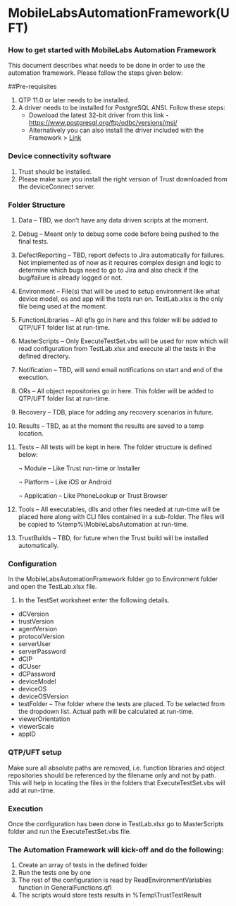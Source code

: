 # MobileLabsAutomationFramework(UFT)

### How to get started with MobileLabs Automation Framework
		
This document describes what needs to be done in order to use the automation framework. Please follow the steps given below:

##Pre-requisites

1.	QTP 11.0 or later needs to be installed.
2.	A driver needs to be installed for PostgreSQL ANSI. Follow these steps:
	* Download the latest 32-bit driver from this link - https://www.postgresql.org/ftp/odbc/versions/msi/
	* Alternatively you can also install the driver included with the Framework > [Link](../Test/Tools/psqlodbc_x86.msi)	

### Device connectivity software

1.	Trust should be installed.
2.	Please make sure you install the right version of Trust downloaded from the deviceConnect server.

### Folder Structure

1.	Data – TBD, we don’t have any data driven scripts at the moment.
2.	Debug – Meant only to debug some code before being pushed to the final tests.
3.	DefectReporting – TBD, report defects to Jira automatically for failures. Not implemented as of now as it requires complex design and logic to determine which bugs need to go to Jira and also check if the bug/failure is already logged or not.
4.	Environment – File(s) that will be used to setup environment like what device model, os and app will the tests run on. TestLab.xlsx is the only file being used at the moment.
5.	FunctionLibraries – All qfls go in here and this folder will be added to QTP/UFT folder list at run-time.
6.	MasterScripts – Only ExecuteTestSet.vbs will be used for now which will read configuration from TestLab.xlsx and execute all the tests in the defined directory.
7.	Notification – TBD, will send email notifications on start and end of the execution.
8.	ORs – All object repositories go in here. This folder will be added to QTP/UFT folder list at run-time.
9.	Recovery – TDB, place for adding any recovery scenarios in future.
10.	Results – TBD, as at the moment the results are saved to a temp location.
11.	Tests – All tests will be kept in here. The folder structure is defined below:

	¬	Module – Like Trust run-time or Installer
	
	¬	Platform – Like iOS or Android
		
	¬	Application – Like PhoneLookup or Trust Browser
			
12.	Tools – All executables, dlls and other files needed at run-time will be placed here along with CLI files contained in a sub-folder. The files will be copied to %temp%\MobileLabsAutomation at run-time.
13.	TrustBuilds – TBD, for future when the Trust build will be installed automatically.

### Configuration

In the MobileLabsAutomationFramework folder go to Environment folder and open the TestLab.xlsx file.

1.	In the TestSet worksheet enter the following details.

-	dCVersion	
-	trustVersion
-	agentVersion
-	protocolVersion
-	serverUser
-	serverPassword
-	dCIP
-	dCUser
-	dCPassword
-	deviceModel
-	deviceOS
-	deviceOSVersion
-	testFolder – The folder where the tests are placed. To be selected from the dropdown list. Actual path will be calculated at run-time. 
-	viewerOrientation
-	viewerScale
-	appID

### QTP/UFT setup
Make sure all absolute paths are removed, i.e. function libraries and object repositories should be referenced by the filename only and not by path. This will help in locating the files in the folders that ExecuteTestSet.vbs will add at run-time.

### Execution
Once the configuration has been done in TestLab.xlsx go to MasterScripts folder and run the ExecuteTestSet.vbs file.

### The Automation Framework will kick-off and do the following:
1.	Create an array of tests in the defined folder
2.	Run the tests one by one
3.	The rest of the configuration is read by ReadEnvironmentVariables function in GeneralFunctions.qfl
4.	The scripts would store tests results in %Temp\TrustTestResult
